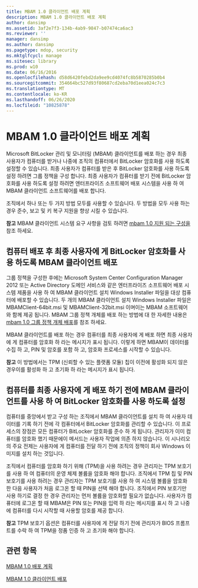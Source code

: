 ```yaml
---
title: MBAM 1.0 클라이언트 배포 계획
description: MBAM 1.0 클라이언트 배포 계획
author: dansimp
ms.assetid: 3af2e7f3-134b-4ab9-9847-b07474ca6ac3
ms.reviewer: ''
manager: dansimp
ms.author: dansimp
ms.pagetype: mdop, security
ms.mktglfcycl: manage
ms.sitesec: library
ms.prod: w10
ms.date: 06/16/2016
ms.openlocfilehash: d58d6420febd2da9ee9cd4074fc8b5870285b0b4
ms.sourcegitcommit: 354664bc527d93f80687cd2eba70d1eea024c7c3
ms.translationtype: MT
ms.contentlocale: ko-KR
ms.lasthandoff: 06/26/2020
ms.locfileid: "10825878"
---
```

# MBAM 1.0 클라이언트 배포 계획


Microsoft BitLocker 관리 및 모니터링 (MBAM) 클라이언트를 배포 하는 경우 최종 사용자가 컴퓨터를 받거나 나중에 조직의 컴퓨터에서 BitLocker 암호화를 사용 하도록 설정할 수 있습니다. 최종 사용자가 컴퓨터를 받은 후 BitLocker 암호화를 사용 하도록 설정 하려면 그룹 정책을 구성 합니다. 최종 사용자가 컴퓨터를 받기 전에 BitLocker 암호화를 사용 하도록 설정 하려면 엔터프라이즈 소프트웨어 배포 시스템을 사용 하 여 MBAM 클라이언트 소프트웨어를 배포 합니다.

조직에서 하나 또는 두 가지 방법 모두를 사용할 수 있습니다. 두 방법을 모두 사용 하는 경우 준수, 보고 및 키 복구 지원을 향상 시킬 수 있습니다.

**참고**  MBAM 클라이언트 시스템 요구 사항을 검토 하려면 [mbam 1.0 지원 되는 구성을](mbam-10-supported-configurations.md)참조 하세요.

 

## 컴퓨터 배포 후 최종 사용자에 게 BitLocker 암호화를 사용 하도록 MBAM 클라이언트 배포


그룹 정책을 구성한 후에는 Microsoft System Center Configuration Manager 2012 또는 Active Directory 도메인 서비스와 같은 엔터프라이즈 소프트웨어 배포 시스템 제품을 사용 하 여 MBAM 클라이언트 설치 Windows Installer 파일을 대상 컴퓨터에 배포할 수 있습니다. 두 개의 MBAM 클라이언트 설치 Windows Installer 파일은 MBAMClient-64bit.msi 및 MBAMClient-32bit.msi 이며이는 MBAM 소프트웨어와 함께 제공 됩니다. MBAM 그룹 정책 개체를 배포 하는 방법에 대 한 자세한 내용은 [mbam 1.0 그룹 정책 개체 배포](deploying-mbam-10-group-policy-objects.md)를 참조 하세요.

MBAM 클라이언트를 배포 하는 경우 컴퓨터를 최종 사용자에 게 배포 하면 최종 사용자에 게 컴퓨터를 암호화 하 라는 메시지가 표시 됩니다. 이렇게 하면 MBAM이 데이터를 수집 하 고, PIN 및 암호를 포함 하 고, 암호화 프로세스를 시작할 수 있습니다.

**참고**  이 방법에서는 TPM (신뢰할 수 있는 플랫폼 모듈) 칩이 이전에 활성화 되지 않은 경우이를 활성화 하 고 초기화 하 라는 메시지가 표시 됩니다.

 

## 컴퓨터를 최종 사용자에 게 배포 하기 전에 MBAM 클라이언트를 사용 하 여 BitLocker 암호화를 사용 하도록 설정


컴퓨터를 중앙에서 받고 구성 하는 조직에서 MBAM 클라이언트를 설치 하 여 사용자 데이터를 기록 하기 전에 각 컴퓨터에서 BitLocker 암호화를 관리할 수 있습니다. 이 프로세스의 장점은 모든 컴퓨터가 BitLocker 암호화를 준수 하 게 됩니다. 관리자가 이미 컴퓨터를 암호화 했기 때문에이 메서드는 사용자 작업에 의존 하지 않습니다. 이 시나리오의 주요 전제는 사용자에 게 컴퓨터를 전달 하기 전에 조직의 정책이 회사 Windows 이미지를 설치 하는 것입니다.

조직에서 컴퓨터를 암호화 하기 위해 (TPM)을 사용 하려는 경우 관리자는 TPM 보호기를 사용 하 여 컴퓨터의 운영 체제 볼륨을 암호화 해야 합니다. 조직에서 TPM 칩 및 PIN 보호기를 사용 하려는 경우 관리자는 TPM 보호기를 사용 하 여 시스템 볼륨을 암호화 한 다음 사용자가 처음 로그온 할 때 PIN을 선택 해야 합니다. 조직에서 PIN 보호기만 사용 하기로 결정 한 경우 관리자는 먼저 볼륨을 암호화할 필요가 없습니다. 사용자가 컴퓨터에 로그온 할 때 MBAM은 PIN 또는 PIN을 입력 하 라는 메시지를 표시 하 고 나중에 컴퓨터를 다시 시작할 때 사용할 암호를 제공 합니다.

**참고**  TPM 보호기 옵션은 컴퓨터를 사용자에 게 전달 하기 전에 관리자가 BIOS 프롬프트를 수락 하 여 TPM을 정품 인증 하 고 초기화 해야 합니다.

 

## 관련 항목


[MBAM 1.0 배포 계획](planning-to-deploy-mbam-10.md)

[MBAM 1.0 클라이언트 배포](deploying-the-mbam-10-client.md)

 

 





